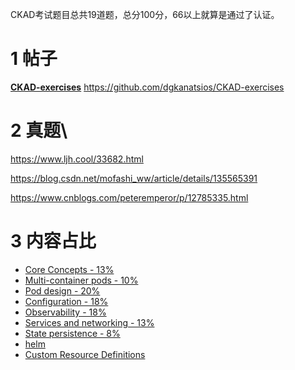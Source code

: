 


CKAD考试题目总共19道题，总分100分，66以上就算是通过了认证。


# 1 帖子

**[CKAD-exercises](https://github.com/dgkanatsios/CKAD-exercises)**
https://github.com/dgkanatsios/CKAD-exercises



# 2 真题\


https://www.ljh.cool/33682.html


https://blog.csdn.net/mofashi_ww/article/details/135565391


https://www.cnblogs.com/peteremperor/p/12785335.html

# 3 内容占比

- [Core Concepts - 13%](https://github.com/dgkanatsios/CKAD-exercises/blob/main/a.core_concepts.md)
- [Multi-container pods - 10%](https://github.com/dgkanatsios/CKAD-exercises/blob/main/b.multi_container_pods.md)
- [Pod design - 20%](https://github.com/dgkanatsios/CKAD-exercises/blob/main/c.pod_design.md)
- [Configuration - 18%](https://github.com/dgkanatsios/CKAD-exercises/blob/main/d.configuration.md)
- [Observability - 18%](https://github.com/dgkanatsios/CKAD-exercises/blob/main/e.observability.md)
- [Services and networking - 13%](https://github.com/dgkanatsios/CKAD-exercises/blob/main/f.services.md)
- [State persistence - 8%](https://github.com/dgkanatsios/CKAD-exercises/blob/main/g.state.md)
- [helm](https://github.com/dgkanatsios/CKAD-exercises/blob/main/h.helm.md)
- [Custom Resource Definitions](https://github.com/dgkanatsios/CKAD-exercises/blob/main/i.crd.md)



